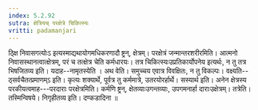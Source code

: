 ```yaml
---
index: 5.2.92
sutra: क्षेत्रियच् परक्षेत्रे चिकित्स्यः
vritti: padamanjari
---
```


 ठ्क्षि निवासगत्योःऽ इत्यस्माद्यथायोगमधिकरणादौ ष्ट्रन्, क्षेत्रम्। परक्षेत्रं जन्मान्तरशरीरमिति। आत्मनो निवासस्थानत्वात्क्षेत्रम्, परं च तत्क्षेत्र चेति कर्मधारयः। तत्र चिकित्स्यःउप्रतिकार्योपनेय इत्यर्थः, न तु तत्र भिषजितव्य इति। यदाह--नामृतस्येति । अथ वेति। समुच्चय एवात्र विवक्षितः, न तु विकल्पः। वक्ष्यति--ठ्सर्वचैतत्प्रमाणम्ऽ इति। कृत्यः शक्यार्थे, पूर्वत्र तु कर्ममात्रे, उतरयोरर्हार्थे। सस्यार्थ इति। अनेन क्षेत्रस्य परकीयत्वमाह---परदाराः परक्षेत्रमिति। कर्मणि ष्ट्रन्, क्षेतव्याःउगन्तव्याः, उपगमनार्हा दाराःउक्षेत्रम्। तत्रेति। तस्मिन्विषये। निगृहीतव्य इति। दण्कडादिना ॥